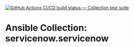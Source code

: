 [![GitHub Actions CI/CD build status — Collection test suite](https://github.com/ansible-collection-migration/servicenow.servicenow/workflows/Collection%20test%20suite/badge.svg?branch=master)](https://github.com/ansible-collection-migration/servicenow.servicenow/actions?query=workflow%3A%22Collection%20test%20suite%22)

Ansible Collection: servicenow.servicenow
=================================================